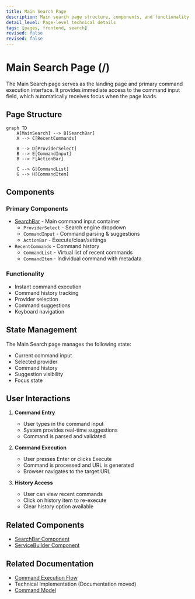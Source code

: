 ```yaml
---
title: Main Search Page
description: Main search page structure, components, and functionality
detail_level: Page-level technical details
tags: [pages, frontend, search]
revised: false
revised: false
---
```


# Main Search Page (/)

The Main Search page serves as the landing page and primary command execution interface. It provides immediate access to the command input field, which automatically receives focus when the page loads.

## Page Structure

```mermaid
graph TD
    A[MainSearch] --> B[SearchBar]
    A --> C[RecentCommands]

    B --> D[ProviderSelect]
    B --> E[CommandInput]
    B --> F[ActionBar]

    C --> G[CommandList]
    G --> H[CommandItem]
```

## Components

### Primary Components

- [SearchBar](../components/SearchBar.md) - Main command input container
  - `ProviderSelect` - Search engine dropdown
  - `CommandInput` - Command parsing & suggestions
  - `ActionBar` - Execute/clear/settings
- `RecentCommands` - Command history
  - `CommandList` - Virtual list of recent commands
  - `CommandItem` - Individual command with metadata

### Functionality

- Instant command execution
- Command history tracking
- Provider selection
- Command suggestions
- Keyboard navigation

## State Management

The Main Search page manages the following state:

- Current command input
- Selected provider
- Command history
- Suggestion visibility
- Focus state

## User Interactions

1. **Command Entry**

   - User types in the command input
   - System provides real-time suggestions
   - Command is parsed and validated

2. **Command Execution**

   - User presses Enter or clicks Execute
   - Command is processed and URL is generated
   - Browser navigates to the target URL

3. **History Access**
   - User can view recent commands
   - Click on history item to re-execute
   - Clear history option available

## Related Components

- [SearchBar Component](../components/SearchBar.md)
- [ServiceBuilder Component](../components/ServiceBuilder.md)

## Related Documentation

- [Command Execution Flow](../flows/command-execution.md)
- Technical Implementation (Documentation moved)
- [Command Model](../models/command.md)
